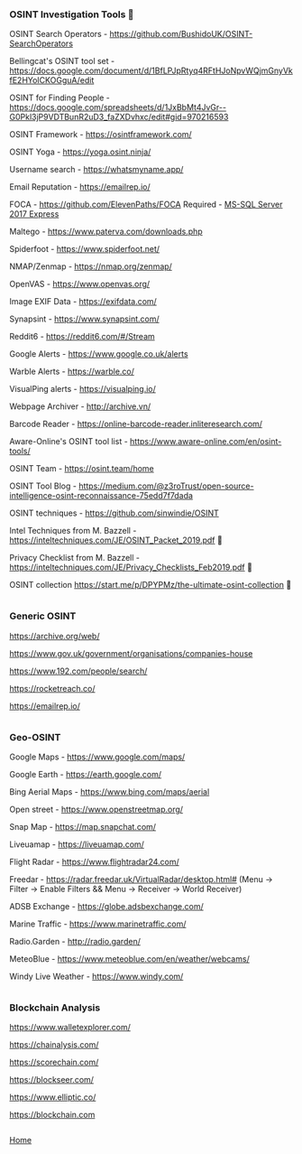 ### OSINT Investigation Tools 🔎

OSINT Search Operators - https://github.com/BushidoUK/OSINT-SearchOperators

Bellingcat's OSINT tool set - https://docs.google.com/document/d/1BfLPJpRtyq4RFtHJoNpvWQjmGnyVkfE2HYoICKOGguA/edit

OSINT for Finding People - https://docs.google.com/spreadsheets/d/1JxBbMt4JvGr--G0Pkl3jP9VDTBunR2uD3_faZXDvhxc/edit#gid=970216593

OSINT Framework - https://osintframework.com/

OSINT Yoga - https://yoga.osint.ninja/

Username search - https://whatsmyname.app/

Email Reputation - https://emailrep.io/

FOCA - https://github.com/ElevenPaths/FOCA
Required - [MS-SQL Server 2017 Express](https://www.microsoft.com/en-au/sql-server/sql-server-editions-express)

Maltego - https://www.paterva.com/downloads.php

Spiderfoot - https://www.spiderfoot.net/

NMAP/Zenmap - https://nmap.org/zenmap/

OpenVAS - https://www.openvas.org/

Image EXIF Data - https://exifdata.com/

Synapsint - https://www.synapsint.com/

Reddit6 - https://reddit6.com/#/Stream

Google Alerts - https://www.google.co.uk/alerts

Warble Alerts - https://warble.co/

VisualPing alerts - https://visualping.io/

Webpage Archiver - http://archive.vn/

Barcode Reader - https://online-barcode-reader.inliteresearch.com/

Aware-Online's OSINT tool list - https://www.aware-online.com/en/osint-tools/

OSINT Team - https://osint.team/home

OSINT Tool Blog - https://medium.com/@z3roTrust/open-source-intelligence-osint-reconnaissance-75edd7f7dada

OSINT techniques - https://github.com/sinwindie/OSINT

Intel Techniques from M. Bazzell - https://inteltechniques.com/JE/OSINT_Packet_2019.pdf :closed_book:

Privacy Checklist from M. Bazzell - https://inteltechniques.com/JE/Privacy_Checklists_Feb2019.pdf :closed_book:

OSINT collection https://start.me/p/DPYPMz/the-ultimate-osint-collection :closed_book:

```

```
### Generic OSINT

https://archive.org/web/

https://www.gov.uk/government/organisations/companies-house

https://www.192.com/people/search/

https://rocketreach.co/

https://emailrep.io/

```

```

### Geo-OSINT

Google Maps - https://www.google.com/maps/

Google Earth - https://earth.google.com/

Bing Aerial Maps - https://www.bing.com/maps/aerial

Open street - https://www.openstreetmap.org/

Snap Map - https://map.snapchat.com/

Liveuamap - https://liveuamap.com/

Flight Radar - https://www.flightradar24.com/

Freedar - https://radar.freedar.uk/VirtualRadar/desktop.html# (Menu -> Filter -> Enable Filters && Menu -> Receiver -> World Receiver)

ADSB Exchange - https://globe.adsbexchange.com/

Marine Traffic - https://www.marinetraffic.com/

Radio.Garden - http://radio.garden/

MeteoBlue - https://www.meteoblue.com/en/weather/webcams/

Windy Live Weather - https://www.windy.com/

```

```

### Blockchain Analysis

https://www.walletexplorer.com/

https://chainalysis.com/

https://scorechain.com/

https://blockseer.com/

https://www.elliptic.co/

https://blockchain.com

```

```

[Home](https://github.com/WilliamThomas-sec/Opensource-tools/)
